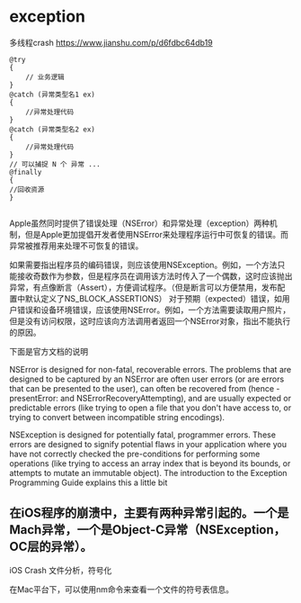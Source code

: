 #  exception

多线程crash
https://www.jianshu.com/p/d6fdbc64db19

```
@try
{
    // 业务逻辑
}
@catch (异常类型名1 ex)
{
    //异常处理代码
}
@catch (异常类型名2 ex)
{
    //异常处理代码
}
// 可以捕捉 N 个 异常 ...
@finally
{
//回收资源
}
  
```

Apple虽然同时提供了错误处理（NSError）和异常处理（exception）两种机制，但是Apple更加提倡开发者使用NSError来处理程序运行中可恢复的错误。而异常被推荐用来处理不可恢复的错误。

如果需要指出程序员的编码错误，则应该使用NSException。例如，一个方法只能接收奇数作为参数，但是程序员在调用该方法时传入了一个偶数，这时应该抛出异常，有点像断言（Assert），方便调试程序。（但是断言可以方便禁用，发布配置中默认定义了NS_BLOCK_ASSERTIONS）
对于预期（expected）错误，如用户错误和设备环境错误，应该使用NSError。例如，一个方法需要读取用户照片，但是没有访问权限，这时应该向方法调用者返回一个NSError对象，指出不能执行的原因。

下面是官方文档的说明

NSError is designed for non-fatal, recoverable errors. The problems that are designed to be captured by an NSError are often user errors (or are errors that can be presented to the user), can often be recovered from (hence -presentError: and NSErrorRecoveryAttempting), and are usually expected or predictable errors (like trying to open a file that you don't have access to, or trying to convert between incompatible string encodings).

NSException is designed for potentially fatal, programmer errors. These errors are designed to signify potential flaws in your application where you have not correctly checked the pre-conditions for performing some operations (like trying to access an array index that is beyond its bounds, or attempts to mutate an immutable object). The introduction to the Exception Programming Guide explains this a little bit


## 在iOS程序的崩溃中，主要有两种异常引起的。一个是Mach异常，一个是Object-C异常（NSException，OC层的异常）。

iOS Crash 文件分析，符号化

在Mac平台下，可以使用nm命令来查看一个文件的符号表信息。

